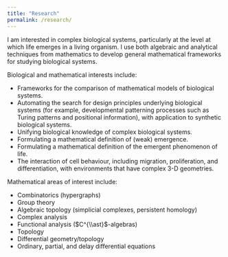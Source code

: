 ```yaml
---
title: "Research"
permalink: /research/
---
```


I am interested in complex biological systems, particularly at the level at which life emerges in a living organism. I use both algebraic and analytical techniques from mathematics to develop general mathematical frameworks for studying biological systems.

Biological and mathematical interests include:
- Frameworks for the comparison of mathematical models of biological systems.
- Automating the search for design principles underlying biological systems (for example, developmental patterning processes such as Turing patterns and positional information), with application to synthetic biological systems.
- Unifying biological knowledge of complex biological systems.
- Formulating a mathematical definition of (weak) emergence.
- Formulating a mathematical definition of the emergent phenomenon of life.
- The interaction of cell behaviour, including migration, proliferation, and differentiation, with environments that have complex 3-D geometries.

Mathematical areas of interest include:
- Combinatorics (hypergraphs)
- Group theory
- Algebraic topology (simplicial complexes, persistent homology)
- Complex analysis
- Functional analysis ($C^{\\ast}$-algebras)
- Topology
- Differential geometry/topology
- Ordinary, partial, and delay differential equations
